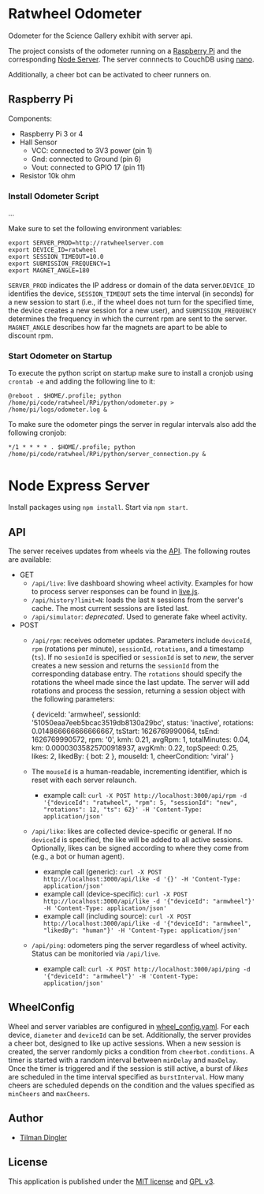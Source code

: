 # Ratwheel Odometer
Odometer for the Science Gallery exhibit with server api.

The project consists of the odometer running on a [Raspberry Pi](/RPi) and the corresponding [Node Server](/server). The server connnects to CouchDB using [nano](https://www.npmjs.com/package/nano).

Additionally, a cheer bot can be activated to cheer runners on.

## Raspberry Pi 
Components:
- Raspberry Pi 3 or 4
- Hall Sensor
	- VCC: connected to 3V3 power (pin 1)
	- Gnd: connected to Ground (pin 6)
	- Vout: connected to GPIO 17 (pin 11)
- Resistor 10k ohm

### Install Odometer Script
...

Make sure to set the following environment variables:
    
    export SERVER_PROD=http://ratwheelserver.com
    export DEVICE_ID=ratwheel
    export SESSION_TIMEOUT=10.0
    export SUBMISSION_FREQUENCY=1
    export MAGNET_ANGLE=180

``SERVER_PROD`` indicates the IP address or domain of the data server.``DEVICE_ID`` identifies the device, ``SESSION_TIMEOUT`` sets the time interval (in seconds) for a new session to start (i.e., if the wheel does not turn for the specified time, the device creates a new session for a new user), and ``SUBMISSION_FREQUENCY`` determines the frequency in which the current rpm are sent to the server. ``MAGNET_ANGLE`` describes how far the magnets are apart to be able to discount rpm.

### Start Odometer on Startup
To execute the python script on startup make sure to install a cronjob using
``crontab -e``
and adding the following line to it:

    @reboot . $HOME/.profile; python /home/pi/code/ratwheel/RPi/python/odometer.py > /home/pi/logs/odometer.log &

To make sure the odometer pings the server in regular intervals also add the following cronjob:

    */1 * * * * . $HOME/.profile; python /home/pi/code/ratwheel/RPi/python/server_connection.py &

# Node Express Server

Install packages using ``npm install``. Start via ``npm start``.

## API

The server receives updates from wheels via the [API](server/routes/api.js). The following routes are available:

- GET
    - ``/api/live``: live dashboard showing wheel activity. Examples for how to process server responses can be found in [live.js](server/public/javascripts/live.js).
    - ``/api/history?limit=N``: loads the last ``N`` sessions from the server's cache. The most current sessions are listed last.
    - ``/api/simulator``: *deprecated*. Used to generate fake wheel activity.
- POST
    - ``/api/rpm``: receives odometer updates. Parameters include ``deviceId``, ``rpm`` (rotations per minute), ``sessionId``, ``rotations``, and a timestamp (``ts``). If no ``sesionId`` is specified or ``sessionId`` is set to *new*, the server creates a new session and returns the ``sessionId`` from the corresponding database entry. The ``rotations`` should specify the rotations the wheel made since the last update. The server will add rotations and process the session, returning a session object with the following parameters:


        { 
            deviceId: 'armwheel',
            sessionId: '51050eaa7eeb5bcac3519db8130a29bc',
            status: 'inactive',
            rotations: 0.014866666666666667,
            tsStart: 1626769990064,
            tsEnd: 1626769990572,
            rpm: '0',
            kmh: 0.21,
            avgRpm: 1, 
            totalMinutes: 0.04,
            km: 0.00003035825700918937,
            avgKmh: 0.22,
            topSpeed: 0.25,
            likes: 2,
            likedBy: { bot: 2 },
            mouseId: 1,
            cheerCondition: 'viral' 
        }


    - The ``mouseId`` is a human-readable, incrementing identifier, which is reset with each server relaunch. 
        - example call: ``curl -X POST http://localhost:3000/api/rpm -d '{"deviceId": "ratwheel", "rpm": 5, "sessionId": "new", "rotations": 12, "ts": 62}' -H 'Content-Type: application/json'``
    - ``/api/like``: likes are collected device-specific or general. If no ``deviceId`` is specified, the like will be added to all active sessions. Optionally, likes can be signed according to where they come from (e.g., a bot or human agent).
        - example call (generic): ``curl -X POST http://localhost:3000/api/like -d '{}' -H 'Content-Type: application/json'``
        - example call (device-specific): ``curl -X POST http://localhost:3000/api/like -d '{"deviceId": "armwheel"}' -H 'Content-Type: application/json'``
        - example call (including source): ``curl -X POST http://localhost:3000/api/like -d '{"deviceId": "armwheel", "likedBy": "human"}' -H 'Content-Type: application/json'``
    - ``/api/ping``: odometers ping the server regardless of wheel activity. Status can be monitoried via ``/api/live``. 
        - example call: ``curl -X POST http://localhost:3000/api/ping -d '{"deviceId": "armwheel"}' -H 'Content-Type: application/json'``

## WheelConfig

Wheel and server variables are configured in [wheel_config.yaml](server/wheel_config.yaml). For each device, ``diameter`` and ``deviceId`` can be set. Additionally, the server provides a cheer bot, designed to like up active sessions. When a new session is created, the server randomly picks a condition from ``cheerbot.conditions``. A timer is started with a random interval between ``minDelay`` and ``maxDelay``. Once the timer is triggered and if the session is still active, a burst of *likes* are scheduled in the time interval specified as ``burstInterval``. How many cheers are scheduled depends on the condition and the values specified as ``minCheers`` and ``maxCheers``.

## Author
- [Tilman Dingler](https://github.com/Til-D/)

## License
This application is published under the [MIT license](http://www.opensource.org/licenses/mit-license) and [GPL v3](http://opensource.org/licenses/GPL-3.0). 